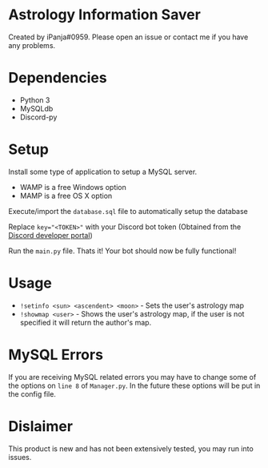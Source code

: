 # Astrology Information Saver
Created by iPanja#0959. Please open an issue or contact me if you have any problems.

# Dependencies
* Python 3
* MySQLdb
* Discord-py

# Setup
Install some type of application to setup a MySQL server.

* WAMP is a free Windows option
* MAMP is a free OS X option

Execute/import the `database.sql` file to automatically setup the database

Replace `key="<TOKEN>"` with your Discord bot token (Obtained from the [Discord developer portal](https://discordapp.com/developers/applications/me))

Run the `main.py` file. Thats it! Your bot should now be fully functional!

# Usage
* `!setinfo <sun> <ascendent> <moon>` - Sets the user's astrology map
* `!showmap <user>` - Shows the user's astrology map, if the user is not specified it will return the author's map.

# MySQL Errors
If you are receiving MySQL related errors you may have to change some of the options on `line 8` of `Manager.py`. In the future these options will be put in the config file.

# Dislaimer
This product is new and has not been extensively tested, you may run into issues.